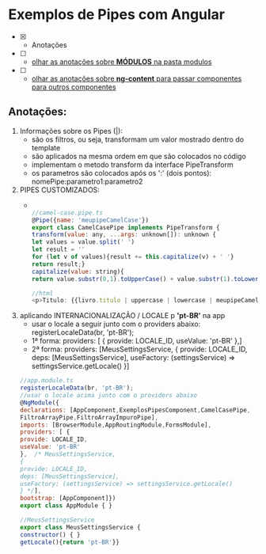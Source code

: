 # Exemplos de Pipes com Angular
- [x] - Anotações
- [ ] - [olhar as anotações sobre <b>MÓDULOS</b> na pasta modulos](https://github.com/RogerioPST/aprendendo-angular/blob/master/meu-primeiro-projeto/modulos/README.MD)
- [ ] - [olhar as anotações sobre <b>ng-content</b> para passar componentes para outros componentes](https://github.com/RogerioPST/aprendendo-angular/blob/master/exemplo-diretivas/ng-content/README.MD)

## Anotações:
<ol>
<li>Informações sobre os Pipes (|):
<ul>
<li>são os filtros, ou seja, transformam um valor mostrado dentro do template</li>
<li>são aplicados na mesma ordem em que são colocados no código</li>
<li>implementam o metodo transform da interface PipeTransform</li>
<li>os parametros são colocados após os ':' (dois pontos): nomePipe:parametro1:parametro2</li>
</ul>
</li>

<li>
PIPES CUSTOMIZADOS:
<ul>
<li>

```javascript

//camel-case.pipe.ts
@Pipe({name: 'meupipeCamelCase'})
export class CamelCasePipe implements PipeTransform {
transform(value: any, ...args: unknown[]): unknown {
let values = value.split(' ')
let result = ''
for (let v of values){result += this.capitalize(v) + ' '}
return result;}
capitalize(value: string){
return value.substr(0,1).toUpperCase() + value.substr(1).toLowerCase()}}

//html
<p>Titulo: {{livro.titulo | uppercase | lowercase | meupipeCamelCase}}</p>
```
</li>

</ul>
</li>

<li>aplicando INTERNACIONALIZAÇÃO / LOCALE p <b>'pt-BR'</b> na app
<ul>
<li>usar o locale a seguir junto com o providers abaixo: registerLocaleData(br, 'pt-BR');
</li>
<li>1ª forma: providers: [ {
provide: LOCALE_ID,
useValue: 'pt-BR'
},]</li> 
<li>2ª forma: providers: [MeusSettingsService,
{
provide: LOCALE_ID,
deps: [MeusSettingsService],
useFactory: (settingsService) => settingsService.getLocale()
}]</li> 
</ul>

```javascript
//app.module.ts
registerLocaleData(br, 'pt-BR');
//usar o locale acima junto com o providers abaixo
@NgModule({
declarations: [AppComponent,ExemplosPipesComponent,CamelCasePipe,
FiltroArrayPipe,FiltroArrayImpuroPipe],
imports: [BrowserModule,AppRoutingModule,FormsModule],
providers: [ {
provide: LOCALE_ID,
useValue: 'pt-BR'
},  /* MeusSettingsService,
{
provide: LOCALE_ID,
deps: [MeusSettingsService],
useFactory: (settingsService) => settingsService.getLocale()
} */],
bootstrap: [AppComponent]})
export class AppModule { }

//MeusSettingsService
export class MeusSettingsService {
constructor() { }
getLocale(){return 'pt-BR'}}
```
</li>
</ol>
